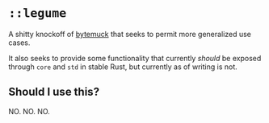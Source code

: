 # `::legume`

A shitty knockoff of [bytemuck](https://github.com/lokathor/bytemuck) that seeks to permit
more generalized use cases.

It also seeks to provide some functionality that currently *should* be
exposed through `core` and `std` in stable Rust, but currently as of writing is not.

## Should I use this?

NO. NO. NO.
